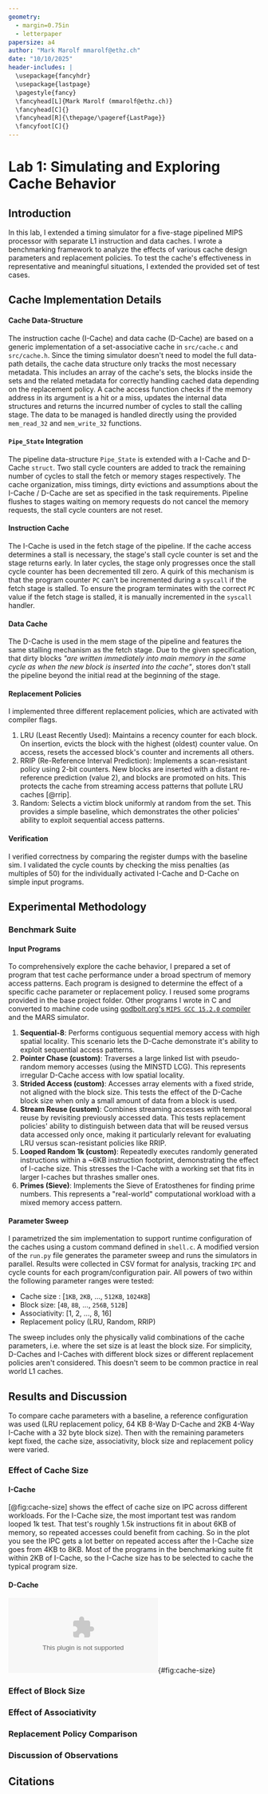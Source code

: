 ```yaml
---
geometry:
  - margin=0.75in
  - letterpaper
papersize: a4
author: "Mark Marolf mmarolf@ethz.ch"
date: "10/10/2025"
header-includes: |
  \usepackage{fancyhdr}
  \usepackage{lastpage}
  \pagestyle{fancy}
  \fancyhead[L]{Mark Marolf (mmarolf@ethz.ch)}
  \fancyhead[C]{}
  \fancyhead[R]{\thepage/\pageref{LastPage}}
  \fancyfoot[C]{}
---
```


<!-- pandoc report.md --to=pdf -o report.pdf --pdf-engine=xelatex --bibliography citations.bib -F pandoc-crossref --citeproc -->

# Lab 1: Simulating and Exploring Cache Behavior

## Introduction

In this lab, I extended a timing simulator for a five-stage pipelined MIPS processor with separate L1 instruction and data caches. I wrote a benchmarking framework to analyze the effects of various cache design parameters and replacement policies. To test the cache's effectiveness in representative and meaningful situations, I extended the provided set of test cases.

## Cache Implementation Details

#### Cache Data-Structure
The instruction cache (I-Cache) and data cache (D-Cache) are based on a generic implementation of a set-associative cache in `src/cache.c` and `src/cache.h`. Since the timing simulator doesn't need to model the full data-path details, the cache data structure only tracks the most necessary metadata. This includes an array of the cache's sets, the blocks inside the sets and the related metadata for correctly handling cached data depending on the replacement policy. A cache access function checks if the memory address in its argument is a hit or a miss, updates the internal data structures and returns the incurred number of cycles to stall the calling stage. The data to be managed is handled directly using the provided `mem_read_32` and `mem_write_32` functions. 

#### `Pipe_State` Integration
The pipeline data-structure `Pipe_State` is extended with a I-Cache and D-Cache `struct`. Two stall cycle counters are added to track the remaining number of cycles to stall the fetch or memory stages respectively. The cache organization, miss timings, dirty evictions and assumptions about the I-Cache / D-Cache are set as specified in the task requirements. Pipeline flushes to stages waiting on memory requests do not cancel the memory requests, the stall cycle counters are not reset.

#### Instruction Cache

The I-Cache is used in the fetch stage of the pipeline. If the cache access determines a stall is necessary, the stage's stall cycle counter is set and the stage returns early. In later cycles, the stage only progresses once the stall cycle counter has been decremented till zero. A quirk of this mechanism is that the program counter `PC` can't be incremented during a `syscall` if the fetch stage is stalled. To ensure the program terminates with the correct `PC` value if the fetch stage is stalled, it is manually incremented in the `syscall` handler.

#### Data Cache

The D-Cache is used in the mem stage of the pipeline and features the same stalling mechanism as the fetch stage. Due to the given specification, that dirty blocks _"are written immediately into main memory in the same cycle as when the new block is inserted into the cache"_, stores don't stall the pipeline beyond the initial read at the beginning of the stage. 
<!-- Since this seems unrealistic, I implemented an experimental version of the memory stage that writes through dirty D-Cache blocks incurring additional pipeline stall cycles. Though due to the increase in runtime and additional complexity, I discarded this modification. -->

#### Replacement Policies 
I implemented three different replacement policies, which are activated with compiler flags. 

1. LRU (Least Recently Used): Maintains a recency counter for each block. On insertion, evicts the block with the highest (oldest) counter value. On access, resets the accessed block's counter and increments all others.
2. RRIP (Re-Reference Interval Prediction): Implements a scan-resistant policy using 2-bit counters. New blocks are inserted with a distant re-reference prediction (value 2), and blocks are promoted on hits. This protects the cache from streaming access patterns that pollute LRU caches [@rrip].
3. Random: Selects a victim block uniformly at random from the set. This provides a simple baseline, which demonstrates the other policies' ability to exploit sequential access patterns.


#### Verification

I verified correctness by comparing the register dumps with the baseline sim. I validated the cycle counts by checking the miss penalties (as multiples of 50) for the individually activated I-Cache and D-Cache on simple input programs.

## Experimental Methodology

### Benchmark Suite

<!-- As suggested in the task description, cache performance is measured using the `IPC`. -->

#### Input Programs

To comprehensively explore the cache behavior, I prepared a set of program that test cache performance under a broad spectrum of memory access patterns. Each program is designed to determine the effect of a specific cache parameter or replacement policy. I reused some programs provided in the base project folder. Other programs I wrote in C and converted to machine code using [godbolt.org's `MIPS GCC 15.2.0` compiler](https://godbolt.org) and the MARS simulator.

1. **Sequential-8**: Performs contiguous sequential memory access with high spatial locality. This scenario lets the D-Cache demonstrate it's ability to exploit sequential access patterns.
2. **Pointer Chase (custom)**: Traverses a large linked list with pseudo-random memory accesses (using the MINSTD LCG). This represents irregular D-Cache access with low spatial locality. 
3. **Strided Access (custom)**: Accesses array elements with a fixed stride, not aligned with the block size. This tests the effect of the D-Cache block size when only a small amount of data from a block is used.
4. **Stream Reuse (custom)**: Combines streaming accesses with temporal reuse by revisiting previously accessed data. This tests replacement policies' ability to distinguish between data that will be reused versus data accessed only once, making it particularly relevant for evaluating LRU versus scan-resistant policies like RRIP.
5. **Looped Random 1k (custom)**: Repeatedly executes randomly generated instructions within a ~6KB instruction footprint, demonstrating the effect of I-cache size. This stresses the I-Cache with a working set that fits in larger I-caches but thrashes smaller ones.
6. **Primes (Sieve)**: Implements the Sieve of Eratosthenes for finding prime numbers. This represents a "real-world" computational workload with a mixed memory access pattern.

####  Parameter Sweep

I parametrized the sim implementation to support runtime configuration of the caches using a custom command defined in `shell.c`. A modified version of the `run.py` file generates the parameter sweep and runs the simulators in parallel. Results were collected in CSV format for analysis, tracking `IPC` and cycle counts for each program/configuration pair. All powers of two within the following parameter ranges were tested:

- Cache size : [`1KB`, `2KB`, ..., `512KB`, `1024KB`]
- Block size: [`4B`, `8B`, ..., `256B`, `512B`]
- Associativity: [1, 2, ..., 8, 16]
- Replacement policy (LRU, Random, RRIP)

The sweep includes only the physically valid combinations of the cache parameters, i.e. where the set size is at least the block size. For simplicity, D-Caches and I-Caches with different block sizes or different replacement policies aren't considered. This doesn't seem to be common practice in real world L1 caches.


## Results and Discussion

To compare cache parameters with a baseline, a reference configuration was used (LRU replacement policy, 64 KB 8-Way D-Cache and 2KB 4-Way I-Cache with a 32 byte block size). Then with the remaining parameters kept fixed, the cache size, associativity, block size and replacement policy were varied.

### Effect of Cache Size

#### I-Cache

[@fig:cache-size] shows the effect of cache size on IPC across different workloads. For the I-Cache size, the most important test was random looped 1k test. That test's roughly 1.5k instructions fit in about 6KB of memory, so repeated accesses could benefit from caching. So in the plot you see the IPC gets a lot better on repeated access after the I-Cache size goes from 4KB to 8KB. Most of the programs in the benchmarking suite fit within 2KB of I-Cache, so the I-Cache size has to be selected to cache the typical program size. 

#### D-Cache



![Effect of Cache Size on IPC (LRU, 4-Way I-Cache, 8-Way D-Cache, 32B Blocks)](./plots/cache_size.eps){#fig:cache-size}


### Effect of Block Size

### Effect of Associativity

### Replacement Policy Comparison

### Discussion of Observations

## Citations